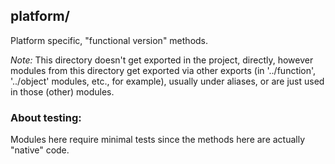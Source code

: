 ## platform/

Platform specific, "functional version" methods. 

*Note:* This directory doesn't get exported in the project, directly, however modules from this directory get exported via other exports (in '../function', '../object' modules, etc., for example), usually under aliases, or are just used in those (other) modules.

### About testing:

Modules here require minimal tests since the methods here are actually "native" code.

